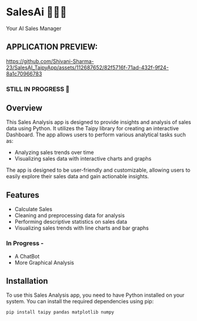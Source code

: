 # SalesAi 🤖🧑‍💼
Your AI Sales Manager

## APPLICATION PREVIEW:
https://github.com/Shivani-Sharma-23/SalesAI_TaipyApp/assets/112687652/82f5716f-71ad-432f-9f24-8a1c70966783
### STILL IN PROGRESS 🦾

## Overview

This Sales Analysis app is designed to provide insights and analysis of sales data using Python. It utilizes the Taipy library for creating an interactive Dashboard. The app allows users to perform various analytical tasks such as:

- Analyzing sales trends over time
- Visualizing sales data with interactive charts and graphs

The app is designed to be user-friendly and customizable, allowing users to easily explore their sales data and gain actionable insights.

## Features

- Calculate Sales
- Cleaning and preprocessing data for analysis
- Performing descriptive statistics on sales data
- Visualizing sales trends with line charts and bar graphs

### In Progress -
- A ChatBot
- More Graphical Analysis


## Installation

To use this Sales Analysis app, you need to have Python installed on your system. You can install the required dependencies using pip:

```bash
pip install taipy pandas matplotlib numpy
```
